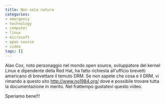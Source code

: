 ```yaml
---
title: Non solo natura
categories:
- emergency
- technology
- computer
- linux
- microsoft
- open source
- video
tags: []
---
```

Alan Cox, noto personaggio nel mondo open source, sviluppatore del kernel
Linux e dipendente della Red Hat, ha fatto richiesta all'ufficio brevetti
americano di brevettare il temuto DRM. Se non sapete che cosa e il DRM, vi
rimando a questo sito <http://www.no1984.org/> dove e possibile trovare tutta
la documentazione in merito. Nel frattempo gustatevi questo video.

Speriamo bene!!!

